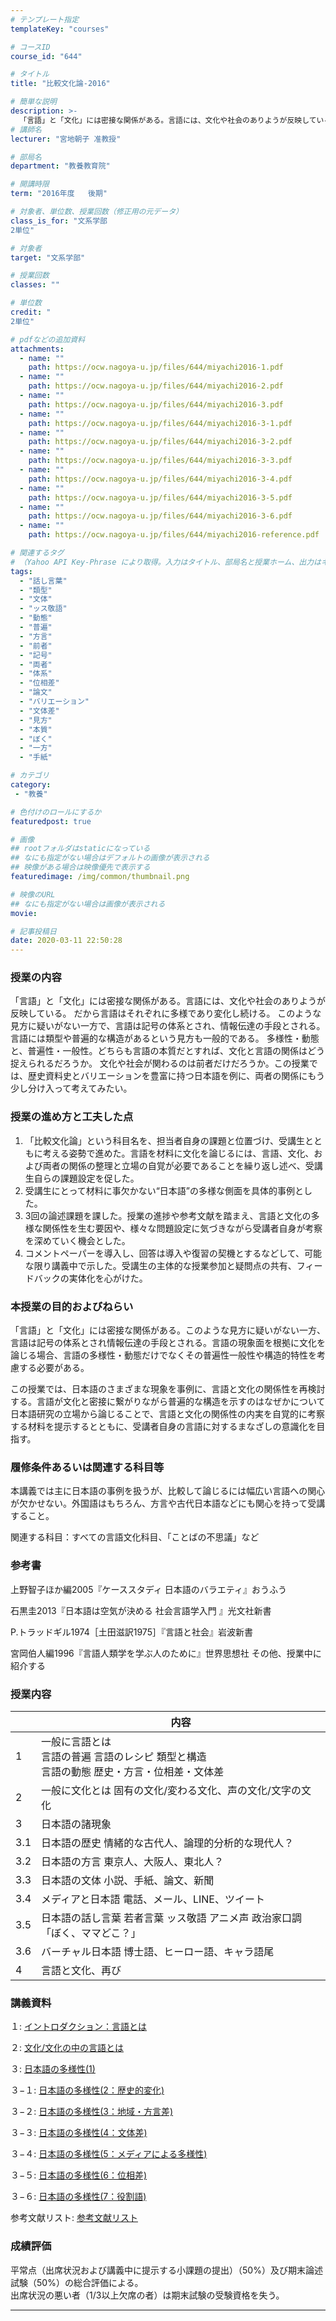 ```yaml
---
# テンプレート指定
templateKey: "courses"

# コースID
course_id: "644"

# タイトル
title: "比較文化論-2016"

# 簡単な説明
description: >-
  「言語」と「文化」には密接な関係がある。言語には、文化や社会のありようが反映している。だから言語はそれぞれに多様であり変化し続ける。このような見方に疑いがない一方で、言語は記号の体系とされ、情報伝達の手段とされる。言語には類型や普遍的な構造があるという見方も一般的である。多様性・動態と、普遍性・一般性。どちらも言語の本質だとすれば、文化と言語の関係はどう捉えられるだろうか。文化や社会が関わるのは前 ....
# 講師名
lecturer: "宮地朝子 准教授"

# 部局名
department: "教養教育院"

# 開講時限
term: "2016年度	後期"

# 対象者、単位数、授業回数（修正用の元データ）
class_is_for: "文系学部
2単位"

# 対象者
target: "文系学部"

# 授業回数
classes: ""

# 単位数
credit: "
2単位"

# pdfなどの追加資料
attachments:
  - name: "" 
    path: https://ocw.nagoya-u.jp/files/644/miyachi2016-1.pdf
  - name: "" 
    path: https://ocw.nagoya-u.jp/files/644/miyachi2016-2.pdf
  - name: "" 
    path: https://ocw.nagoya-u.jp/files/644/miyachi2016-3.pdf
  - name: "" 
    path: https://ocw.nagoya-u.jp/files/644/miyachi2016-3-1.pdf
  - name: "" 
    path: https://ocw.nagoya-u.jp/files/644/miyachi2016-3-2.pdf
  - name: "" 
    path: https://ocw.nagoya-u.jp/files/644/miyachi2016-3-3.pdf
  - name: "" 
    path: https://ocw.nagoya-u.jp/files/644/miyachi2016-3-4.pdf
  - name: "" 
    path: https://ocw.nagoya-u.jp/files/644/miyachi2016-3-5.pdf
  - name: "" 
    path: https://ocw.nagoya-u.jp/files/644/miyachi2016-3-6.pdf
  - name: "" 
    path: https://ocw.nagoya-u.jp/files/644/miyachi2016-reference.pdf

# 関連するタグ
# （Yahoo API Key-Phrase により取得。入力はタイトル、部局名と授業ホーム、出力はキーフレーズ（tags））
tags:
  - "話し言葉"
  - "類型"
  - "文体"
  - "ッス敬語"
  - "動態"
  - "普遍"
  - "方言"
  - "前者"
  - "記号"
  - "両者"
  - "体系"
  - "位相差"
  - "論文"
  - "バリエーション"
  - "文体差"
  - "見方"
  - "本質"
  - "ぼく"
  - "一方"
  - "手紙"

# カテゴリ
category:
 - "教養"

# 色付けのロールにするか
featuredpost: true

# 画像
## rootフォルダはstaticになっている
## なにも指定がない場合はデフォルトの画像が表示される
## 映像がある場合は映像優先で表示する
featuredimage: /img/common/thumbnail.png

# 映像のURL
## なにも指定がない場合は画像が表示される
movie: 

# 記事投稿日
date: 2020-03-11 22:50:28
---
```


### 授業の内容

「言語」と「文化」には密接な関係がある。言語には、文化や社会のありようが反映している。
だから言語はそれぞれに多様であり変化し続ける。
このような見方に疑いがない一方で、言語は記号の体系とされ、情報伝達の手段とされる。
言語には類型や普遍的な構造があるという見方も一般的である。
多様性・動態と、普遍性・一般性。どちらも言語の本質だとすれば、文化と言語の関係はどう捉えられるだろうか。
文化や社会が関わるのは前者だけだろうか。この授業では、歴史資料史とバリエーションを豊富に持つ日本語を例に、両者の関係にもう少し分け入って考えてみたい。


### 授業の進め方と工夫した点
1. 	「比較文化論」という科目名を、担当者自身の課題と位置づけ、受講生とともに考える姿勢で進めた。言語を材料に文化を論じるには、言語、文化、および両者の関係の整理と立場の自覚が必要であることを繰り返し述べ、受講生自らの課題設定を促した。
2. 	受講生にとって材料に事欠かない“日本語”の多様な側面を具体的事例とした。
3. 	3回の論述課題を課した。授業の進捗や参考文献を踏まえ、言語と文化の多様な関係性を生む要因や、様々な問題設定に気づきながら受講者自身が考察を深めていく機会とした。
4. 	コメントペーパーを導入し、回答は導入や復習の契機とするなどして、可能な限り講義中で示した。受講生の主体的な授業参加と疑問点の共有、フィードバックの実体化を心がけた。






### 本授業の目的およびねらい

「言語」と「文化」には密接な関係がある。このような見方に疑いがない一方、言語は記号の体系とされ情報伝達の手段とされる。言語の現象面を根拠に文化を論じる場合、言語の多様性・動態だけでなくその普遍性一般性や構造的特性を考慮する必要がある。


この授業では、日本語のさまざまな現象を事例に、言語と文化の関係性を再検討する。言語が文化と密接に繋がりながら普遍的な構造を示すのはなぜかについて日本語研究の立場から論じることで、言語と文化の関係性の内実を自覚的に考察する材料を提示するとともに、受講者自身の言語に対するまなざしの意識化を目指す。


### 履修条件あるいは関連する科目等
本講義では主に日本語の事例を扱うが、比較して論じるには幅広い言語への関心が欠かせない。外国語はもちろん、方言や古代日本語などにも関心を持って受講すること。


関連する科目：すべての言語文化科目、「ことばの不思議」など


### 参考書

上野智子ほか編2005『ケーススタディ 日本語のバラエティ』おうふう


石黒圭2013『日本語は空気が決める 社会言語学入門 』光文社新書


P.トラッドギル1974［土田滋訳1975］『言語と社会』岩波新書


宮岡伯人編1996『言語人類学を学ぶ人のために』世界思想社 その他、授業中に紹介する


### 授業内容

|    | 内容 |
|--- | ----------|
|1   | 一般に言語とは<br>言語の普遍 言語のレシピ 類型と構造<br>言語の動態 歴史・方言・位相差・文体差|
|2   | 一般に文化とは 固有の文化/変わる文化、声の文化/文字の文化                      |
|3   | 日本語の諸現象                                             |
|3.1 | 日本語の歴史 情緒的な古代人、論理的分析的な現代人？                          |
|3.2 | 日本語の方言 東京人、大阪人、東北人？                                 |
|3.3 | 日本語の文体 小説、手紙、論文、新聞                                  |
|3.4 | メディアと日本語 電話、メール、LINE、ツイート                           |
|3.5 | 日本語の話し言葉 若者言葉 ッス敬語 アニメ声 政治家口調「ぼく、ママどこ？」             |
|3.6 | バーチャル日本語 博士語、ヒーロー語、キャラ語尾                            |
|4   | 言語と文化、再び  |


### 講義資料

１: [イントロダクション：言語とは](https://ocw.nagoya-u.jp/files/644/miyachi2016-1.pdf) 

２: [文化/文化の中の言語とは](https://ocw.nagoya-u.jp/files/644/miyachi2016-2.pdf) 

３: [日本語の多様性(1) ](https://ocw.nagoya-u.jp/files/644/miyachi2016-3.pdf) 

３−１: [日本語の多様性(2：歴史的変化)](https://ocw.nagoya-u.jp/files/644/miyachi2016-3-1.pdf) 

３−２: [日本語の多様性(3：地域・方言差)](https://ocw.nagoya-u.jp/files/644/miyachi2016-3-2.pdf) 

３−３: [日本語の多様性(4：文体差)](https://ocw.nagoya-u.jp/files/644/miyachi2016-3-3.pdf) 

３−４: [日本語の多様性(5：メディアによる多様性)](https://ocw.nagoya-u.jp/files/644/miyachi2016-3-4.pdf) 

３−５: [日本語の多様性(6：位相差)](https://ocw.nagoya-u.jp/files/644/miyachi2016-3-5.pdf) 

３−６: [日本語の多様性(7：役割語)](https://ocw.nagoya-u.jp/files/644/miyachi2016-3-6.pdf) 

参考文献リスト: [参考文献リスト](https://ocw.nagoya-u.jp/files/644/miyachi2016-reference.pdf) 







### 成績評価
平常点（出席状況および講義中に提示する小課題の提出）（50%）及び期末論述試験（50%）の総合評価による。
<br>
出席状況の悪い者（1/3以上欠席の者）は期末試験の受験資格を失う。



-----